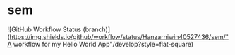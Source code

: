 # sem
![GitHub Workflow Status (branch)](https://img.shields.io/github/workflow/status/Hanzarniwin40527436/sem/"A workflow for my Hello World App"/develop?style=flat-square)
